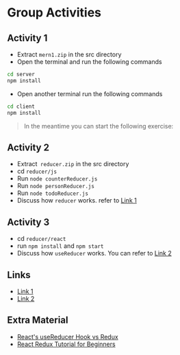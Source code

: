 # Group Activities

## Activity 1

- Extract `mern1.zip` in the src directory
- Open the terminal and run the following commands

```bash
cd server
npm install
```
- Open another terminal run the following commands

```bash
cd client
npm install
```

> In the meantime you can start the following exercise:

## Activity 2

- Extract` reducer.zip` in the src directory
- cd `reducer/js`
- Run `node counterReducer.js`
- Run `node personReducer.js`
- Run `node todoReducer.js`
- Discuss how `reducer` works. refer to [Link 1](#links)

## Activity 3

- cd `reducer/react`
- run `npm install` and `npm start`
- Discuss how `useReducer` works. You can refer to [Link 2](#links)


## Links
- [Link 1](https://www.robinwieruch.de/javascript-reducer/)
- [Link 2](https://www.robinwieruch.de/react-usereducer-hook/)

## Extra Material
- [React's useReducer Hook vs Redux](https://www.robinwieruch.de/redux-vs-usereducer/)
- [React Redux Tutorial for Beginners](https://www.robinwieruch.de/react-redux-tutorial/)


